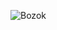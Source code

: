 ![Bozok](https://github.com/yuankong666/Ultimate-RAT-Collection/assets/128066597/99df3c30-7d61-49fa-89a7-7406f1e1611e)
